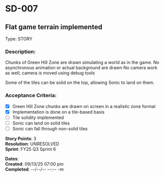 # SD-007
## Flat game terrain implemented

Type: STORY

### Description:
Chunks of Green Hill Zone are drawn simulating a world as in the game.
No asynchronous animation or actual background are drawn
No camera work as well; camera is moved using debug tools

Some of the tiles can be solid on the top, allowing Sonic to land on them.

### Acceptance Criteria: 
- [X] Green Hill Zone chunks are drawn on screen in a realistic zone format
- [X] Implementation is done on a tile-based basis
- [ ] Tile solidity implemented
- [ ] Sonic can land on solid tiles
- [ ] Sonic can fall through non-solid tiles
      
**Story Points**: 3<br />
**Resolution**: UNRESOLVED<br />
**Sprint**: FY25 Q3 Sprint 6<br />

**Dates**:<br />
	**Created**:   09/13/25 07:00 pm<br />
	**Completed**: --/--/-- --:-- -m<br />

